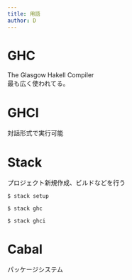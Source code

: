 ```yaml
---
title: 用語
author: D
---
```


# GHC
The Glasgow Hakell Compiler  
最も広く使われてる。

# GHCI
対話形式で実行可能

# Stack
プロジェクト新規作成、ビルドなどを行う
```
$ stack setup

$ stack ghc

$ stack ghci
```

# Cabal
パッケージシステム

